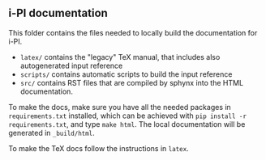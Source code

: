## i-PI documentation

This folder contains the files needed to locally build the documentation for i-PI. 

* `latex/`  contains the "legacy" TeX manual, that includes also autogenerated input reference
* `scripts/`  contains automatic scripts to build the input reference
* `src/` contains RST files that are compiled by sphynx into the HTML documentation.


To make the docs, make sure you have all the needed packages in `requirements.txt` installed, which can be achieved with `pip install -r requirements.txt`, and type `make html`. The local documentation will be generated in `_build/html`. 

To make the TeX docs follow the instructions in `latex`.
